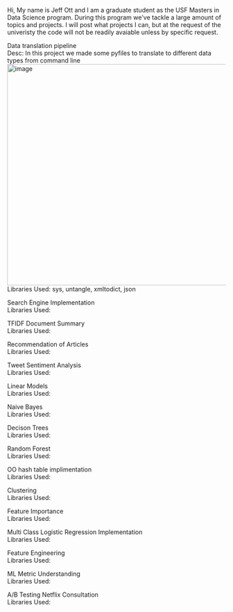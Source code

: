 Hi,
My name is Jeff Ott and I am a graduate student as the USF Masters in Data Science program. During this program we've tackle a large amount of topics and projects. I will post what projects I can, but at the request of the univeristy the code will not be readily avaiable unless by specific request. 

Data translation pipeline <br>
Desc: In this project we made some pyfiles to translate to different data types from command line <br>
<img width="509" alt="image" src="https://user-images.githubusercontent.com/60712345/161851380-3bef0ea3-8560-46c0-b48f-fc1c0e26d7c7.png"> <br>
Libraries Used: sys, untangle, xmltodict, json




Search Engine Implementation <br>
Libraries Used:


TFIDF Document Summary <br>
Libraries Used:

Recommendation of Articles <br>
Libraries Used:

Tweet Sentiment Analysis <br>
Libraries Used:

Linear Models <br>
Libraries Used:

Naive Bayes<br>
Libraries Used:

Decison Trees<br>
Libraries Used:

Random Forest<br>
Libraries Used:

OO hash table implimentation <br>
Libraries Used:

Clustering <br>
Libraries Used:

Feature Importance <br>
Libraries Used:

Multi Class Logistic Regression Implementation <br>
Libraries Used:

Feature Engineering <br>
Libraries Used:

ML Metric Understanding <br>
Libraries Used:

A/B Testing Netflix Consultation <br>
Libraries Used:




